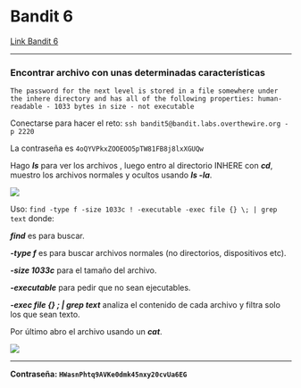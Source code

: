 # Bandit 6

[Link Bandit 6](https://overthewire.org/wargames/bandit/bandit6.html)

---

### Encontrar archivo con unas determinadas características

```The password for the next level is stored in a file somewhere under the inhere directory and has all of the following properties: human-readable - 1033 bytes in size - not executable```

Conectarse para hacer el reto:
```ssh bandit5@bandit.labs.overthewire.org -p 2220```

La contraseña es ```4oQYVPkxZOOEOO5pTW81FB8j8lxXGUQw```

Hago ***ls*** para ver los archivos , luego entro al directorio INHERE con ***cd***, muestro los archivos normales y ocultos usando ***ls -la***.

![](images/Bandit06/2025-04-25-01-03-20.png)

Uso: ```find -type f -size 1033c ! -executable -exec file {} \; | grep text``` donde: 

***find*** es para buscar.

***-type f*** es para buscar archivos normales (no directorios, dispositivos etc).

***-size 1033c*** para el tamaño del archivo.

***-executable*** para pedir que no sean ejecutables.

***-exec file {} \; | grep text*** analiza el contenido de cada archivo y filtra solo los que sean texto.

Por último abro el archivo usando un ***cat***.

![](images/Bandit06/2025-04-25-01-06-10.png)

---

**Contraseña: ```HWasnPhtq9AVKe0dmk45nxy20cvUa6EG```**
